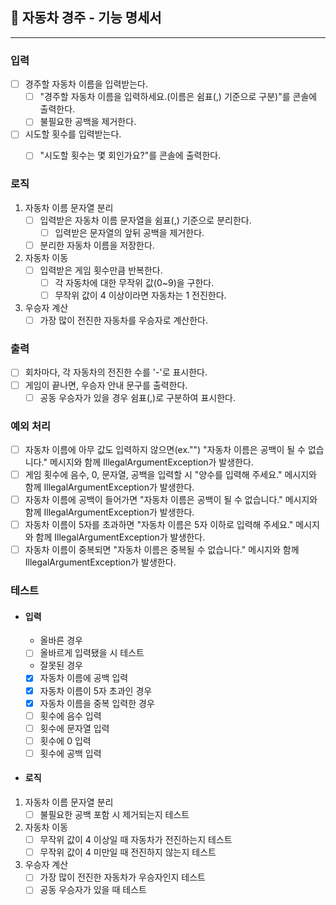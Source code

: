 ## 🚗 자동차 경주 - 기능 명세서
***
### **입력**
- [ ] 경주할 자동차 이름을 입력받는다.
  - [ ] "경주할 자동차 이름을 입력하세요.(이름은 쉼표(,) 기준으로 구분)"를 콘솔에 출력한다.
  - [ ] 불필요한 공백을 제거한다.
- [ ] 시도할 횟수를 입력받는다.
  - [ ] "시도할 횟수는 몇 회인가요?"를 콘솔에 출력한다.


### **로직**
1. 자동차 이름 문자열 분리
   - [ ] 입력받은 자동차 이름 문자열을 쉼표(,) 기준으로 분리한다.
     - [ ] 입력받은 문자열의 앞뒤 공백을 제거한다.
   - [ ] 분리한 자동차 이름을 저장한다.

2. 자동차 이동
   - [ ] 입력받은 게임 횟수만큼 반복한다.
     - [ ] 각 자동차에 대한 무작위 값(0~9)을 구한다.
     - [ ] 무작위 값이 4 이상이라면 자동차는 1 전진한다.

3. 우승자 계산
   - [ ] 가장 많이 전진한 자동차를 우승자로 계산한다.

### **출력**
- [ ] 회차마다, 각 자동차의 전진한 수를 '-'로 표시한다.
- [ ] 게임이 끝나면, 우승자 안내 문구를 출력한다.
  - [ ] 공동 우승자가 있을 경우 쉼표(,)로 구분하여 표시한다.

### **예외 처리**
- [ ] 자동차 이름에 아무 값도 입력하지 않으면(ex."") "자동차 이름은 공백이 될 수 없습니다." 메시지와 함께 IllegalArgumentException가 발생한다.
- [ ] 게임 횟수에 음수, 0, 문자열, 공백을 입력할 시 "양수를 입력해 주세요." 메시지와 함께 IllegalArgumentException가 발생한다.
- [ ] 자동차 이름에 공백이 들어가면 "자동차 이름은 공백이 될 수 없습니다." 메시지와 함께 IllegalArgumentException가 발생한다.
- [ ] 자동차 이름이 5자를 초과하면 "자동차 이름은 5자 이하로 입력해 주세요." 메시지와 함께 IllegalArgumentException가 발생한다.
- [ ] 자동차 이름이 중복되면 "자동차 이름은 중복될 수 없습니다." 메시지와 함께 IllegalArgumentException가 발생한다.

### **테스트**
- #### 입력
  - 올바른 경우
  - [ ] 올바르게 입력됐을 시 테스트
  - 잘못된 경우
  - [X] 자동차 이름에 공백 입력
  - [X] 자동차 이름이 5자 초과인 경우
  - [X] 자동차 이름을 중복 입력한 경우
  - [ ] 횟수에 음수 입력
  - [ ] 횟수에 문자열 입력
  - [ ] 횟수에 0 입력
  - [ ] 횟수에 공백 입력

- #### 로직
1. 자동차 이름 문자열 분리
   - [ ]  불필요한 공백 포함 시 제거되는지 테스트
2. 자동차 이동
   - [ ] 무작위 값이 4 이상일 때 자동차가 전진하는지 테스트
   - [ ] 무작위 값이 4 미만일 때 전진하지 않는지 테스트
3. 우승자 계산
   - [ ] 가장 많이 전진한 자동차가 우승자인지 테스트
   - [ ] 공동 우승자가 있을 때 테스트
